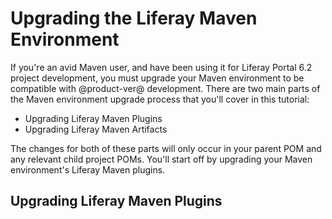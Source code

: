 # Upgrading the Liferay Maven Environment

If you're an avid Maven user, and have been using it for Liferay Portal 6.2
project development, you must upgrade your Maven environment to be compatible
with @product-ver@ development. There are two main parts of the Maven
environment upgrade process that you'll cover in this tutorial:

- Upgrading Liferay Maven Plugins
- Upgrading Liferay Maven Artifacts

The changes for both of these parts will only occur in your parent POM and any
relevant child project POMs. You'll start off by upgrading your Maven
environment's Liferay Maven plugins.

## Upgrading Liferay Maven Plugins

